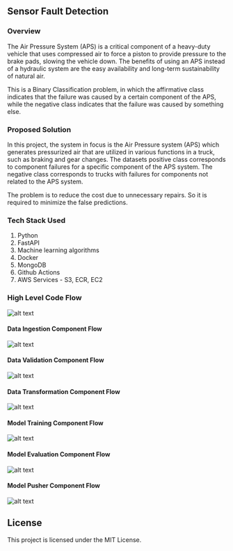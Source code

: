 ## Sensor Fault Detection

### Overview
The Air Pressure System (APS) is a critical component of a heavy-duty vehicle that uses compressed air to force a piston to provide pressure to the brake pads, slowing the vehicle down. The benefits of using an APS instead of a hydraulic system are the easy availability and long-term sustainability of natural air.

This is a Binary Classification problem, in which the affirmative class indicates that the failure was caused by a certain component of the APS, while the negative class indicates that the failure was caused by something else.

### Proposed Solution
In this project, the system in focus is the Air Pressure system (APS) which generates pressurized air that are utilized in various functions in a truck, such as braking and gear changes. The datasets positive class corresponds to component failures for a specific component of the APS system. The negative class corresponds to trucks with failures for components not related to the APS system.

The problem is to reduce the cost due to unnecessary repairs. So it is required to minimize the false predictions.

### Tech Stack Used
1. Python
2. FastAPI
3. Machine learning algorithms
4. Docker
5. MongoDB
6. Github Actions
7. AWS Services - S3, ECR, EC2

### High Level Code Flow
![alt text](<flowcharts/01_Pipeline.png>)

#### Data Ingestion Component Flow
![alt text](<flowcharts/02_Data_Ingestion.png>)

#### Data Validation Component Flow
![alt text](<flowcharts/03_Data_Validation.png>)

#### Data Transformation Component Flow
![alt text](<flowcharts/04_Data_Transformation.png>)

#### Model Training Component Flow
![alt text](<flowcharts/05_Model_Training.png>)

#### Model Evaluation Component Flow
![alt text](<flowcharts/06_Model_Evaluation.png>)

#### Model Pusher Component Flow
![alt text](<flowcharts/07_Model_Pusher.png>)

## License

This project is licensed under the MIT License.
